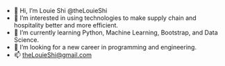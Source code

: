 - 👋 Hi, I’m Louie Shi @theLouieShi
- 👀 I’m interested in using technologies to make supply chain and hospitality better and more efficient. 
- 🌱 I’m currently learning Python, Machine Learning, Bootstrap, and Data Science. 
- 💞️ I’m looking for a new career in programming and engineering. 
- 📫 theLouieShi@gmail.com

<!---
thlouieshi/thlouieshi is a ✨ special ✨ repository because its `README.md` (this file) appears on your GitHub profile.
You can click the Preview link to take a look at your changes.
--->
